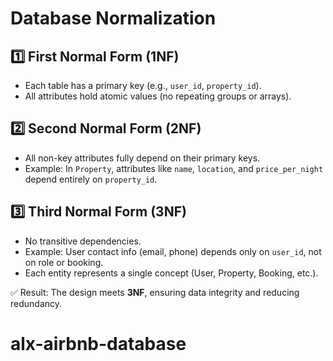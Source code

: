 # Database Normalization

## 1️⃣ First Normal Form (1NF)
- Each table has a primary key (e.g., `user_id`, `property_id`).
- All attributes hold atomic values (no repeating groups or arrays).

## 2️⃣ Second Normal Form (2NF)
- All non-key attributes fully depend on their primary keys.
- Example: In `Property`, attributes like `name`, `location`, and `price_per_night` depend entirely on `property_id`.

## 3️⃣ Third Normal Form (3NF)
- No transitive dependencies.
- Example: User contact info (email, phone) depends only on `user_id`, not on role or booking.
- Each entity represents a single concept (User, Property, Booking, etc.).

✅ Result: The design meets **3NF**, ensuring data integrity and reducing redundancy.
# alx-airbnb-database
